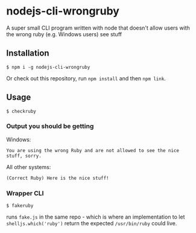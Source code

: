 # nodejs-cli-wrongruby
A super small CLI program written with node that doesn't allow users with the wrong ruby (e.g. Windows users) see stuff

## Installation

`$ npm i -g nodejs-cli-wrongruby`

Or check out this repository, run `npm install` and then `npm link`.

## Usage

`$ checkruby`

### Output you should be getting

Windows:

```
You are using the wrong Ruby and are not allowed to see the nice stuff, sorry.
```

All other systems:

```
(Correct Ruby) Here is the nice stuff!
```

### Wrapper CLI

`$ fakeruby`

runs `fake.js` in the same repo - which is where an implementation to let `shelljs.which('ruby')` return the expected `/usr/bin/ruby` could live.